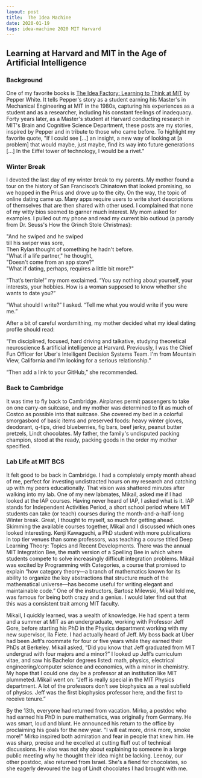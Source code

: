 ```yaml
---
layout: post
title:  The Idea Machine
date: 2020-01-19
tags: idea-machine 2020 MIT Harvard
---
```


## Learning at Harvard and MIT in the Age of Artificial Intelligence

### Background

One of my favorite books is <a href="https://mitpress.mit.edu/books/idea-factory">
The Idea Factory: Learning to Think at MIT</a> by Pepper White. It tells Pepper's story
as a student earning his Master's in Mechanical Engineering at MIT in the 1980s,
capturing his experiences as a student and as a researcher, including his constant feelings of inadequacy.
Forty years later, as a Master's student at Harvard conducting research in MIT's Brain and Cognitive
Science Department, these posts are my stories, inspired by Pepper and in tribute to
those who came before. To highlight my favorite quote, "If I could see \[...\] an insight,
a new way of looking at [a problem] that would maybe, just maybe, find its way into future generations
\[...\] In the Eiffel tower of technology, I would be a rivet."

### Winter Break

I devoted the last day of my winter break to my parents. My mother found a tour
on the history of San Francisco’s Chinatown that looked promising, so we hopped
in the Prius and drove up to the city. On the way, the topic of online dating
came up. Many apps require users to write short descriptions of themselves that
are then shared with other used. I complained that none of my witty bios seemed
to garner much interest. My mom asked for examples. I pulled out my phone and
read my current bio outloud (a parody from Dr. Seuss's How the Grinch Stole
Christmas):

"And he swiped and he swiped<br>
till his swiper was sore,<br>
Then Rylan thought of something he hadn't before.<br>
"What if a life partner," he thought,<br>
"Doesn't come from an app store?"<br>
"What if dating, perhaps, requires a little bit more?"

“That’s terrible!” my mom exclaimed. “You say nothing about yourself, your interests,
your hobbies. How is a woman supposed to know whether she wants to date you?”

“What should I write?” I asked. “Tell me what you would write if you were me.”

After a bit of careful wordsmithing, my mother decided what my ideal dating profile
should read:

“I'm disciplined, focused, hard driving and talkative, studying theoretical neuroscience
& artificial intelligence at Harvard. Previously, I was the Chief Fun Officer for
Uber's Intelligent Decision Systems Team. I'm from Mountain View, California and
I'm looking for a serious relationship.”

“Then add a link to your GitHub,” she recommended.

### Back to Cambridge 

It was time to fly back to Cambridge. Airplanes permit passengers to take on one
carry-on suitcase, and my mother was determined to fit as much of Costco as possible
into that suitcase. She covered my bed in a colorful smorgasbord of basic items and
preserved foods: heavy winter gloves, deodorant, q-tips, dried blueberries, fig bars,
beef jerky, peanut butter pretzels, Lindt chocolates. My father, the family's undisputed
packing champion, stood at the ready, packing goods in the order my mother specified.

### Lab Life at MIT BCS

It felt good to be back in Cambridge. I had a completely empty month ahead of me,
perfect for investing undistracted hours on my research and catching up with my
peers educationally. That vision was shattered minutes after walking into my lab.
One of my new labmates, Mikail, asked me if I had looked at the IAP courses.
Having never heard of IAP, I asked what is it. IAP stands for Independent Activities
Period, a short school period where MIT students can take (or teach) courses during
the month-and-a-half-long Winter break. Great, I thought to myself, so much for getting
ahead. Skimming the available courses together, Mikail and I discussed which ones looked
interesting.  Kenji Kawaguchi, a PhD student with more publications in top tier venues
than some professors, was teaching a course titled Deep Learning Theory: Topics and
Recent Developments. There was the annual MIT Integration Bee, the math version of
a Spelling Bee in which where students compete to solve increasingly difficult
integration problems. Mikail was excited by Programming with Categories, a course
that promised to explain “how category theory—a branch of mathematics known for its
ability to organize the key abstractions that structure much of the mathematical
universe—has become useful for writing elegant and maintainable code.” One of the
instructors, Bartosz Milewski, Mikail told me, was famous for being both crazy and a genius.
I would later find out that this was a consistent trait among MIT faculty.

Mikail, I quickly learned, was a wealth of knowledge. He had spent a term and a summer
at MIT as an undergraduate, working with Professor Jeff Gore, before starting his
PhD in the Physics department working with my new supervisor, Ila Fiete. I had actually
heard of Jeff. My boss back at Uber had been Jeff’s roommate for four or five years
while they earned their PhDs at Berkeley. Mikail asked, “Did you know that Jeff graduated
from MIT undergrad with four majors and a minor?” I looked up Jeff’s curriculum vitae,
and saw his Bachelor degrees listed: math, physics, electrical engineering/computer
science and economics, with a minor in chemistry. My hope that I could one day be a
professor at an institution like MIT plummeted. Mikail went on: “Jeff is really
special in the MIT Physics department. A lot of the professors don’t see biophysics
as a real subfield of physics. Jeff was the first biophysics professor here, and
the first to receive tenure.”

By the 13th, everyone had returned from vacation. Mirko, a postdoc who had earned
his PhD in pure mathematics, was originally from Germany. He was smart, loud and
blunt. He announced his return to the office by proclaiming his goals for the new year.
"I will eat more, drink more, smoke more!" Mirko inspired both admiration and fear
in people that knew him. He was sharp, precise and he excelled at cutting fluff out
of technical discussions. He also was not shy about explaining to someone in a large public
meeting why he thought their idea might be lacking. Leenoy, our other postdoc, also
returned from Israel. She's a fiend for chocolates, so she eagerly devoured the bag of
Lindt chocolates I had brought with me.

